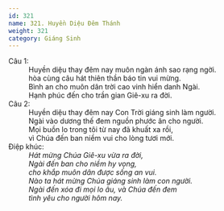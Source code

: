 ```yaml
---
id: 321
name: 321. Huyền Diệu Đêm Thánh
weight: 321
category: Giáng Sinh
---
```

<dl><dt>Câu 1:</dt><dd data-verse="1">Huyền diệu thay đêm nay muôn ngàn ánh sao rạng ngời. <br/>hòa cùng câu hát thiên thần báo tin vui mừng. <br/>Bình an cho muôn dân trời cao vinh hiển danh Ngài. <br/>Hạnh phúc đến cho trần gian Giê-xu ra đời. </dd><dt>Câu 2:</dt><dd data-verse="2">Huyền diệu thay đêm nay Con Trời giáng sinh làm người. <br/>Ngài vào dương thế đem nguồn phước ân cho người. <br/>Mọi buồn lo trong tôi từ nay đã khuất xa rồi, <br/>vì Chúa đến ban niềm vui cho lòng tươi mới. </dd><dt>Điệp khúc:</dt><dd data-chorus="1"><em>Hát mừng Chúa Giê-xu vừa ra đời, <br/>Ngài đến ban cho niềm hy vọng, <br/>cho khắp muôn dân được sống an vui. <br/>Nào ta hát mừng Chúa giáng sinh làm con người. <br/>Ngài đến xóa đi mọi lo âu, và Chúa đến đem <br/>tình yêu cho người hôm nay. </em></dd></dl>
